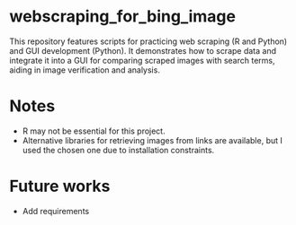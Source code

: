 # webscraping_for_bing_image
This repository features scripts for practicing web scraping (R and Python) and GUI development (Python). It demonstrates how to scrape data and integrate it into a GUI for comparing scraped images with search terms, aiding in image verification and analysis.

# Notes
- R may not be essential for this project.
- Alternative libraries for retrieving images from links are available, but I used the chosen one due to installation constraints.

# Future works
- Add requirements

